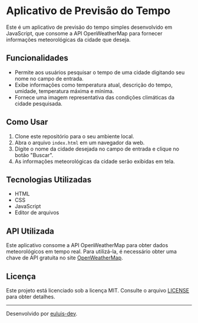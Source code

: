 # Aplicativo de Previsão do Tempo

Este é um aplicativo de previsão do tempo simples desenvolvido em JavaScript, que consome a API OpenWeatherMap para fornecer informações meteorológicas da cidade que deseja.

## Funcionalidades

- Permite aos usuários pesquisar o tempo de uma cidade digitando seu nome no campo de entrada.
- Exibe informações como temperatura atual, descrição do tempo, umidade, temperatura máxima e mínima.
- Fornece uma imagem representativa das condições climáticas da cidade pesquisada.

## Como Usar

1. Clone este repositório para o seu ambiente local.
2. Abra o arquivo `index.html` em um navegador da web.
3. Digite o nome da cidade desejada no campo de entrada e clique no botão "Buscar".
4. As informações meteorológicas da cidade serão exibidas em tela.

## Tecnologias Utilizadas

- HTML
- CSS
- JavaScript
- Editor de arquivos

## API Utilizada

Este aplicativo consome a API OpenWeatherMap para obter dados meteorológicos em tempo real. Para utilizá-la, é necessário obter uma chave de API gratuita no site [OpenWeatherMap](https://openweathermap.org/api).

## Licença

Este projeto está licenciado sob a licença MIT. Consulte o arquivo [LICENSE](LICENSE) para obter detalhes.

---

Desenvolvido por [euluis-dev](https://github.com/euluis-dev).
